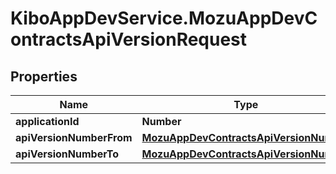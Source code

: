 # KiboAppDevService.MozuAppDevContractsApiVersionRequest

## Properties

Name | Type | Description | Notes
------------ | ------------- | ------------- | -------------
**applicationId** | **Number** |  | [optional] 
**apiVersionNumberFrom** | [**MozuAppDevContractsApiVersionNumber**](MozuAppDevContractsApiVersionNumber.md) |  | [optional] 
**apiVersionNumberTo** | [**MozuAppDevContractsApiVersionNumber**](MozuAppDevContractsApiVersionNumber.md) |  | [optional] 


